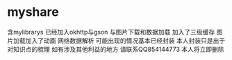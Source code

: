 # myshare
含mylibrarys
已经加入okhttp与gson  与图片下载和数据加载
加入了三级缓存   图片加载加入了动画
网络数据解析  可能出现的情况基本已经封装
本人封装只是出于对知识点的梳理  如有涉及其他利益的地方   请联系QQ854144773  本人将立即删除
